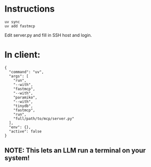 # Instructions

```
uv sync
uv add fastmcp
```

Edit server.py and fill in SSH host and login.

# In client:

```
{
  "command": "uv",
  "args": [
    "run",
    "--with",
    "fastmcp",
    "--with",
    "paramiko",
    "--with",
    "tinydb",
    "fastmcp",
    "run",
    "full/path/to/mcp/server.py"
  ],
  "env": {},
  "active": false
}
```

## NOTE: This lets an LLM run a terminal on your system!